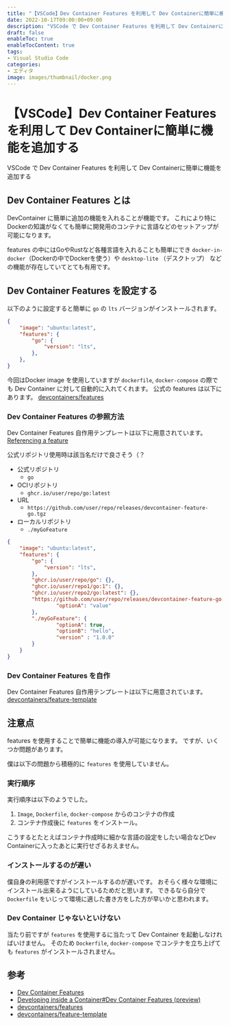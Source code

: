 ```yaml
---
title: "【VSCode】Dev Container Features を利用して Dev Containerに簡単に機能を追加する"
date: 2022-10-17T09:00:00+09:00
description: "VSCode で Dev Container Features を利用して Dev Containerに簡単に機能を追加する"
draft: false
enableToc: true
enableTocContent: true
tags: 
- Visual Studio Code
categories: 
- エディタ
image: images/thumbnail/docker.png
---
```


# 【VSCode】Dev Container Features を利用して Dev Containerに簡単に機能を追加する
VSCode で Dev Container Features を利用して Dev Containerに簡単に機能を追加する

## Dev Container Features とは
DevContainer に簡単に追加の機能を入れることが機能です。
これにより特にDockerの知識がなくても簡単に開発用のコンテナに言語などのセットアップが可能になります。

features の中にはGoやRustなど各種言語を入れることも簡単にでき `docker-in-docker`（Dockerの中でDockerを使う）や `desktop-lite` （デスクトップ） などの機能が存在していてとても有用です。

## Dev Container Features を設定する
以下のように設定すると簡単に `go` の `lts` バージョンがインストールされます。
```json:.devcontainer\devcontainer.json
{
    "image": "ubuntu:latest",
    "features": {
        "go": {
            "version": "lts",
        },
    },
}
```

今回はDocker image を使用していますが `dockerfile`, `docker-compose` の際でも Dev Container に対して自動的に入れてくれます。
公式の features は以下にあります。
<a href="https://github.com/devcontainers/features/tree/main/src" target="_blank" rel="nofollow noopener">devcontainers/features</a>

### Dev Container Features の参照方法
Dev Container Features 自作用テンプレートは以下に用意されています。
<a href="https://github.com/devcontainers/spec/blob/main/proposals/devcontainer-features.md#referencing-a-feature" target="_blank" rel="nofollow noopener">Referencing a feature</a>

公式リポジトリ使用時は該当名だけで良さそう（？

* 公式リポジトリ
  * `go`
* OCIリポジトリ
  * `ghcr.io/user/repo/go:latest`
* URL
  * `https://github.com/user/repo/releases/devcontainer-feature-go.tgz`
* ローカルリポジトリ
  * `./myGoFeature`

```json:.devcontainer\devcontainer.json
{
    "image": "ubuntu:latest",
    "features": {
        "go": {
            "version": "lts",
        },
        "ghcr.io/user/repo/go": {},
        "ghcr.io/user/repo1/go:1": {},
        "ghcr.io/user/repo2/go:latest": {},
        "https://github.com/user/repo/releases/devcontainer-feature-go.tgz": { 
                "optionA": "value" 
        },
        "./myGoFeature": { 
                "optionA": true,
                "optionB": "hello",
                "version" : "1.0.0"
        }
    }
}
```

### Dev Container Features を自作
Dev Container Features 自作用テンプレートは以下に用意されています。
<a href="https://github.com/devcontainers/feature-template" target="_blank" rel="nofollow noopener">devcontainers/feature-template</a>

## 注意点
features を使用することで簡単に機能の導入が可能になります。
ですが、いくつか問題があります。

僕は以下の問題から積極的に `features` を使用していません。

### 実行順序
実行順序は以下のようでした。
1. `Image`, `Dockerfile`, `docker-compose` からのコンテナの作成
2.  コンテナ作成後に `features` をインストール。

こうするとたとえばコンテナ作成時に細かな言語の設定をしたい場合などDev Containerに入ったあとに実行せざるおえません。

### インストールするのが遅い
僕自身の利用感ですがインストールするのが遅いです。
おそらく様々な環境にインストール出来るようにしているためだと思います。
できるなら自分で `Dockerfile` をいじって環境に適した書き方をした方が早いかと思われます。

### Dev Container じゃないといけない
当たり前ですが `features` を使用するに当たって Dev Container を起動しなければいけません。
そのため `Dockerfile`, `docker-compose` でコンテナを立ち上げても `features` がインストールされません。

## 参考
* <a href="https://code.visualstudio.com/blogs/2022/09/15/dev-container-features" target="_blank" rel="nofollow noopener">Dev Container Features</a>
* <a href="https://code.visualstudio.com/docs/remote/containers#_dev-container-features-preview" target="_blank" rel="nofollow noopener">Developing inside a Container#Dev Container Features (preview)</a>
* <a href="https://github.com/devcontainers/features/tree/main/src" target="_blank" rel="nofollow noopener">devcontainers/features</a>
* <a href="https://github.com/devcontainers/feature-template" target="_blank" rel="nofollow noopener">devcontainers/feature-template</a>
